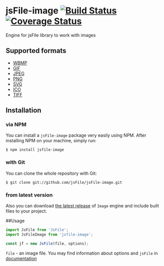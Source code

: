 # jsFile-image [![Build Status](https://secure.travis-ci.org/jsFile/jsFile-image.png?branch=master)](https://travis-ci.org/jsFile/jsFile-image) [![Coverage Status](https://coveralls.io/repos/jsFile/jsFile-image/badge.svg?branch=master&service=github)](https://coveralls.io/github/jsFile/jsFile-image?branch=master)
Engine for jsFile library to work with images




## Supported formats
* [WBMP](https://en.wikipedia.org/wiki/Wireless_Application_Protocol_Bitmap_Format)
* [GIF](https://en.wikipedia.org/wiki/GIF)
* [JPEG](https://en.wikipedia.org/wiki/JPEG)
* [PNG](https://en.wikipedia.org/wiki/Portable_Network_Graphics)
* [SVG](https://en.wikipedia.org/wiki/Scalable_Vector_Graphics)
* [ICO](https://en.wikipedia.org/wiki/ICO_(file_format))
* [TIFF](https://en.wikipedia.org/wiki/Tagged_Image_File_Format)




## Installation
### via NPM

You can install a <code>jsFile-image</code> package very easily using NPM. After
installing NPM on your machine, simply run:
````
$ npm install jsfile-image
````

### with Git

You can clone the whole repository with Git:
````
$ git clone git://github.com/jsFile/jsFile-image.git
````

### from latest version

Also you can download [the latest release](https://github.com/jsFile/jsFile-image/tree/master/dist) of `Image` engine and include built files to your project.




##Usage
````js
import JsFile from 'JsFile';
import JsFileImage from 'jsfile-image';

const jf = new JsFile(file, options);
````
`file` - an image file. You may find information about options and `jsFile` in [documentation](https://github.com/jsFile/jsFile#installation)
